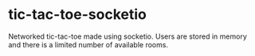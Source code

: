 # tic-tac-toe-socketio
Networked tic-tac-toe made using socketio. Users are stored in memory and there is a limited number of available rooms.

